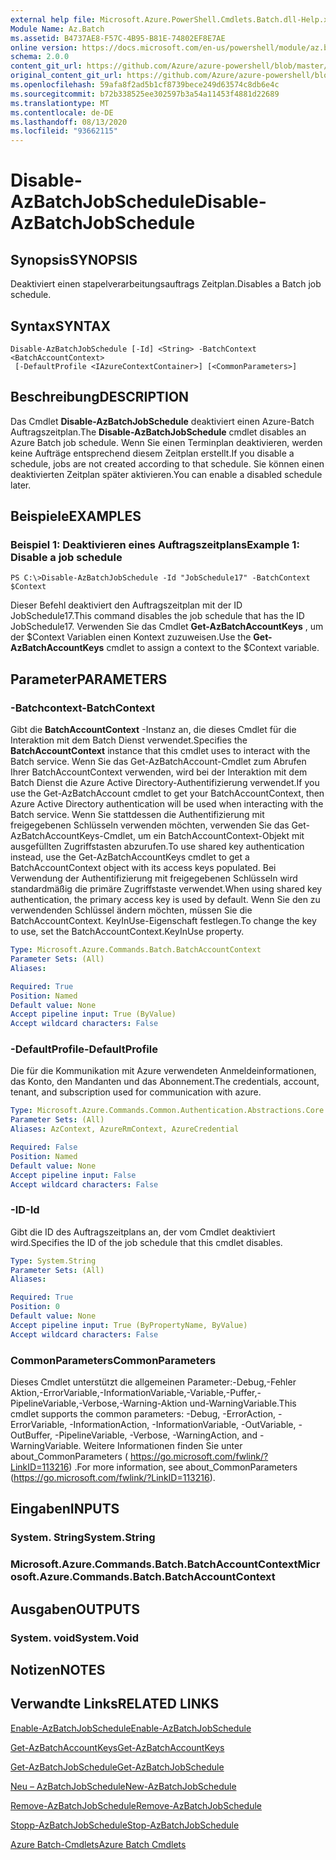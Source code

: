 ```yaml
---
external help file: Microsoft.Azure.PowerShell.Cmdlets.Batch.dll-Help.xml
Module Name: Az.Batch
ms.assetid: B4737AE8-F57C-4B95-B81E-74802EF8E7AE
online version: https://docs.microsoft.com/en-us/powershell/module/az.batch/disable-azbatchjobschedule
schema: 2.0.0
content_git_url: https://github.com/Azure/azure-powershell/blob/master/src/Batch/Batch/help/Disable-AzBatchJobSchedule.md
original_content_git_url: https://github.com/Azure/azure-powershell/blob/master/src/Batch/Batch/help/Disable-AzBatchJobSchedule.md
ms.openlocfilehash: 59afa8f2ad5b1cf8739bece249d63574c8db6e4c
ms.sourcegitcommit: b72b338525ee302597b3a54a11453f4881d22689
ms.translationtype: MT
ms.contentlocale: de-DE
ms.lasthandoff: 08/13/2020
ms.locfileid: "93662115"
---
```

# <span data-ttu-id="9a9b9-101">Disable-AzBatchJobSchedule</span><span class="sxs-lookup"><span data-stu-id="9a9b9-101">Disable-AzBatchJobSchedule</span></span>

## <span data-ttu-id="9a9b9-102">Synopsis</span><span class="sxs-lookup"><span data-stu-id="9a9b9-102">SYNOPSIS</span></span>
<span data-ttu-id="9a9b9-103">Deaktiviert einen stapelverarbeitungsauftrags Zeitplan.</span><span class="sxs-lookup"><span data-stu-id="9a9b9-103">Disables a Batch job schedule.</span></span>

## <span data-ttu-id="9a9b9-104">Syntax</span><span class="sxs-lookup"><span data-stu-id="9a9b9-104">SYNTAX</span></span>

```
Disable-AzBatchJobSchedule [-Id] <String> -BatchContext <BatchAccountContext>
 [-DefaultProfile <IAzureContextContainer>] [<CommonParameters>]
```

## <span data-ttu-id="9a9b9-105">Beschreibung</span><span class="sxs-lookup"><span data-stu-id="9a9b9-105">DESCRIPTION</span></span>
<span data-ttu-id="9a9b9-106">Das Cmdlet **Disable-AzBatchJobSchedule** deaktiviert einen Azure-Batch Auftragszeitplan.</span><span class="sxs-lookup"><span data-stu-id="9a9b9-106">The **Disable-AzBatchJobSchedule** cmdlet disables an Azure Batch job schedule.</span></span>
<span data-ttu-id="9a9b9-107">Wenn Sie einen Terminplan deaktivieren, werden keine Aufträge entsprechend diesem Zeitplan erstellt.</span><span class="sxs-lookup"><span data-stu-id="9a9b9-107">If you disable a schedule, jobs are not created according to that schedule.</span></span>
<span data-ttu-id="9a9b9-108">Sie können einen deaktivierten Zeitplan später aktivieren.</span><span class="sxs-lookup"><span data-stu-id="9a9b9-108">You can enable a disabled schedule later.</span></span>

## <span data-ttu-id="9a9b9-109">Beispiele</span><span class="sxs-lookup"><span data-stu-id="9a9b9-109">EXAMPLES</span></span>

### <span data-ttu-id="9a9b9-110">Beispiel 1: Deaktivieren eines Auftragszeitplans</span><span class="sxs-lookup"><span data-stu-id="9a9b9-110">Example 1: Disable a job schedule</span></span>
```
PS C:\>Disable-AzBatchJobSchedule -Id "JobSchedule17" -BatchContext $Context
```

<span data-ttu-id="9a9b9-111">Dieser Befehl deaktiviert den Auftragszeitplan mit der ID JobSchedule17.</span><span class="sxs-lookup"><span data-stu-id="9a9b9-111">This command disables the job schedule that has the ID JobSchedule17.</span></span>
<span data-ttu-id="9a9b9-112">Verwenden Sie das Cmdlet **Get-AzBatchAccountKeys** , um der $Context Variablen einen Kontext zuzuweisen.</span><span class="sxs-lookup"><span data-stu-id="9a9b9-112">Use the **Get-AzBatchAccountKeys** cmdlet to assign a context to the $Context variable.</span></span>

## <span data-ttu-id="9a9b9-113">Parameter</span><span class="sxs-lookup"><span data-stu-id="9a9b9-113">PARAMETERS</span></span>

### <span data-ttu-id="9a9b9-114">-Batchcontext</span><span class="sxs-lookup"><span data-stu-id="9a9b9-114">-BatchContext</span></span>
<span data-ttu-id="9a9b9-115">Gibt die **BatchAccountContext** -Instanz an, die dieses Cmdlet für die Interaktion mit dem Batch Dienst verwendet.</span><span class="sxs-lookup"><span data-stu-id="9a9b9-115">Specifies the **BatchAccountContext** instance that this cmdlet uses to interact with the Batch service.</span></span>
<span data-ttu-id="9a9b9-116">Wenn Sie das Get-AzBatchAccount-Cmdlet zum Abrufen Ihrer BatchAccountContext verwenden, wird bei der Interaktion mit dem Batch Dienst die Azure Active Directory-Authentifizierung verwendet.</span><span class="sxs-lookup"><span data-stu-id="9a9b9-116">If you use the Get-AzBatchAccount cmdlet to get your BatchAccountContext, then Azure Active Directory authentication will be used when interacting with the Batch service.</span></span> <span data-ttu-id="9a9b9-117">Wenn Sie stattdessen die Authentifizierung mit freigegebenen Schlüsseln verwenden möchten, verwenden Sie das Get-AzBatchAccountKeys-Cmdlet, um ein BatchAccountContext-Objekt mit ausgefüllten Zugriffstasten abzurufen.</span><span class="sxs-lookup"><span data-stu-id="9a9b9-117">To use shared key authentication instead, use the Get-AzBatchAccountKeys cmdlet to get a BatchAccountContext object with its access keys populated.</span></span> <span data-ttu-id="9a9b9-118">Bei Verwendung der Authentifizierung mit freigegebenen Schlüsseln wird standardmäßig die primäre Zugriffstaste verwendet.</span><span class="sxs-lookup"><span data-stu-id="9a9b9-118">When using shared key authentication, the primary access key is used by default.</span></span> <span data-ttu-id="9a9b9-119">Wenn Sie den zu verwendenden Schlüssel ändern möchten, müssen Sie die BatchAccountContext. KeyInUse-Eigenschaft festlegen.</span><span class="sxs-lookup"><span data-stu-id="9a9b9-119">To change the key to use, set the BatchAccountContext.KeyInUse property.</span></span>

```yaml
Type: Microsoft.Azure.Commands.Batch.BatchAccountContext
Parameter Sets: (All)
Aliases:

Required: True
Position: Named
Default value: None
Accept pipeline input: True (ByValue)
Accept wildcard characters: False
```

### <span data-ttu-id="9a9b9-120">-DefaultProfile</span><span class="sxs-lookup"><span data-stu-id="9a9b9-120">-DefaultProfile</span></span>
<span data-ttu-id="9a9b9-121">Die für die Kommunikation mit Azure verwendeten Anmeldeinformationen, das Konto, den Mandanten und das Abonnement.</span><span class="sxs-lookup"><span data-stu-id="9a9b9-121">The credentials, account, tenant, and subscription used for communication with azure.</span></span>

```yaml
Type: Microsoft.Azure.Commands.Common.Authentication.Abstractions.Core.IAzureContextContainer
Parameter Sets: (All)
Aliases: AzContext, AzureRmContext, AzureCredential

Required: False
Position: Named
Default value: None
Accept pipeline input: False
Accept wildcard characters: False
```

### <span data-ttu-id="9a9b9-122">-ID</span><span class="sxs-lookup"><span data-stu-id="9a9b9-122">-Id</span></span>
<span data-ttu-id="9a9b9-123">Gibt die ID des Auftragszeitplans an, der vom Cmdlet deaktiviert wird.</span><span class="sxs-lookup"><span data-stu-id="9a9b9-123">Specifies the ID of the job schedule that this cmdlet disables.</span></span>

```yaml
Type: System.String
Parameter Sets: (All)
Aliases:

Required: True
Position: 0
Default value: None
Accept pipeline input: True (ByPropertyName, ByValue)
Accept wildcard characters: False
```

### <span data-ttu-id="9a9b9-124">CommonParameters</span><span class="sxs-lookup"><span data-stu-id="9a9b9-124">CommonParameters</span></span>
<span data-ttu-id="9a9b9-125">Dieses Cmdlet unterstützt die allgemeinen Parameter:-Debug,-Fehler Aktion,-ErrorVariable,-InformationVariable,-Variable,-Puffer,-PipelineVariable,-Verbose,-Warning-Aktion und-WarningVariable.</span><span class="sxs-lookup"><span data-stu-id="9a9b9-125">This cmdlet supports the common parameters: -Debug, -ErrorAction, -ErrorVariable, -InformationAction, -InformationVariable, -OutVariable, -OutBuffer, -PipelineVariable, -Verbose, -WarningAction, and -WarningVariable.</span></span> <span data-ttu-id="9a9b9-126">Weitere Informationen finden Sie unter about_CommonParameters ( https://go.microsoft.com/fwlink/?LinkID=113216) .</span><span class="sxs-lookup"><span data-stu-id="9a9b9-126">For more information, see about_CommonParameters (https://go.microsoft.com/fwlink/?LinkID=113216).</span></span>

## <span data-ttu-id="9a9b9-127">Eingaben</span><span class="sxs-lookup"><span data-stu-id="9a9b9-127">INPUTS</span></span>

### <span data-ttu-id="9a9b9-128">System. String</span><span class="sxs-lookup"><span data-stu-id="9a9b9-128">System.String</span></span>

### <span data-ttu-id="9a9b9-129">Microsoft.Azure.Commands.Batch.BatchAccountContext</span><span class="sxs-lookup"><span data-stu-id="9a9b9-129">Microsoft.Azure.Commands.Batch.BatchAccountContext</span></span>

## <span data-ttu-id="9a9b9-130">Ausgaben</span><span class="sxs-lookup"><span data-stu-id="9a9b9-130">OUTPUTS</span></span>

### <span data-ttu-id="9a9b9-131">System. void</span><span class="sxs-lookup"><span data-stu-id="9a9b9-131">System.Void</span></span>

## <span data-ttu-id="9a9b9-132">Notizen</span><span class="sxs-lookup"><span data-stu-id="9a9b9-132">NOTES</span></span>

## <span data-ttu-id="9a9b9-133">Verwandte Links</span><span class="sxs-lookup"><span data-stu-id="9a9b9-133">RELATED LINKS</span></span>

[<span data-ttu-id="9a9b9-134">Enable-AzBatchJobSchedule</span><span class="sxs-lookup"><span data-stu-id="9a9b9-134">Enable-AzBatchJobSchedule</span></span>](./Enable-AzBatchJobSchedule.md)

[<span data-ttu-id="9a9b9-135">Get-AzBatchAccountKeys</span><span class="sxs-lookup"><span data-stu-id="9a9b9-135">Get-AzBatchAccountKeys</span></span>](./Get-AzBatchAccountKey.md)

[<span data-ttu-id="9a9b9-136">Get-AzBatchJobSchedule</span><span class="sxs-lookup"><span data-stu-id="9a9b9-136">Get-AzBatchJobSchedule</span></span>](./Get-AzBatchJobSchedule.md)

[<span data-ttu-id="9a9b9-137">Neu – AzBatchJobSchedule</span><span class="sxs-lookup"><span data-stu-id="9a9b9-137">New-AzBatchJobSchedule</span></span>](./New-AzBatchJobSchedule.md)

[<span data-ttu-id="9a9b9-138">Remove-AzBatchJobSchedule</span><span class="sxs-lookup"><span data-stu-id="9a9b9-138">Remove-AzBatchJobSchedule</span></span>](./Remove-AzBatchJobSchedule.md)

[<span data-ttu-id="9a9b9-139">Stopp-AzBatchJobSchedule</span><span class="sxs-lookup"><span data-stu-id="9a9b9-139">Stop-AzBatchJobSchedule</span></span>](./Stop-AzBatchJobSchedule.md)

[<span data-ttu-id="9a9b9-140">Azure Batch-Cmdlets</span><span class="sxs-lookup"><span data-stu-id="9a9b9-140">Azure Batch Cmdlets</span></span>](/powershell/module/az.batch)


